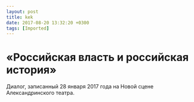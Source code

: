 ```yaml
---
layout: post
title: kek
date: 2017-08-20 13:32:20 +0300
tags: [Imported]
---
```

# «Российская власть и российская история»

Диалог, записанный 28 января 2017 года на Новой сцене Александринского театра.